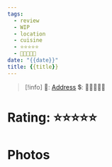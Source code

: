 ```yaml
---
tags:
  - review
  - WIP
  - location
  - cuisine
  - ⭐⭐⭐⭐⭐
  - 💸💸💸💸💸
date: "{{date}}"
title: {{title}}
---
```


> [!info]
>📌: [Address]()
>💲: 💸💸💸💸💸

# Rating: ⭐⭐⭐⭐⭐

# Photos
